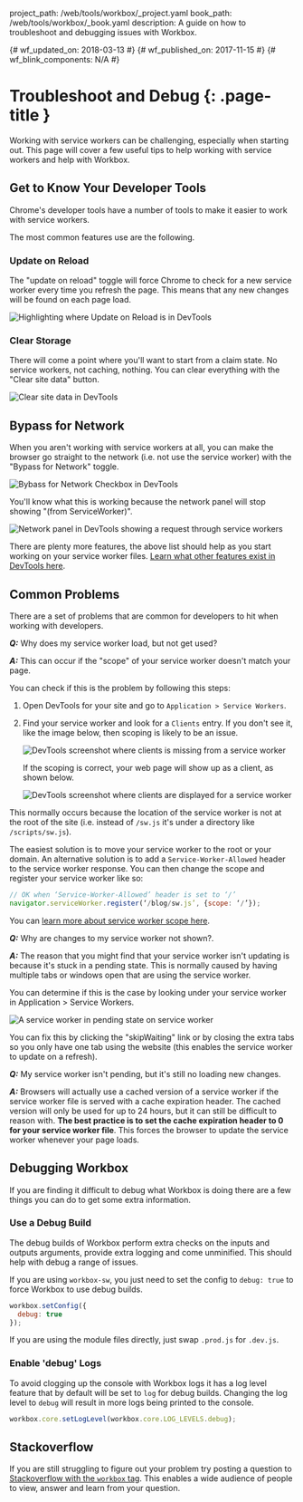 project_path: /web/tools/workbox/_project.yaml book_path: /web/tools/workbox/_book.yaml description: A guide on how to troubleshoot and debugging issues with Workbox.

{# wf_updated_on: 2018-03-13 #} {# wf_published_on: 2017-11-15 #} {# wf_blink_components: N/A #}

# Troubleshoot and Debug {: .page-title }

Working with service workers can be challenging, especially when starting out. This page will cover a few useful tips to help working with service workers and help with Workbox.

## Get to Know Your Developer Tools

Chrome's developer tools have a number of tools to make it easier to work with service workers.

The most common features use are the following.

### Update on Reload

The "update on reload" toggle will force Chrome to check for a new service worker every time you refresh the page. This means that any new changes will be found on each page load.

![Highlighting where Update on Reload is in DevTools](../images/guides/troubleshoot-and-debug/devtools-update-on-reload.png)

### Clear Storage

There will come a point where you'll want to start from a claim state. No service workers, not caching, nothing. You can clear everything with the "Clear site data" button.

![Clear site data in DevTools](../images/guides/troubleshoot-and-debug/devtools-clear-site-data.png)

## Bypass for Network

When you aren't working with service workers at all, you can make the browser go straight to the network (i.e. not use the service worker) with the "Bypass for Network" toggle.

![Bybass for Network Checkbox in DevTools](../images/guides/troubleshoot-and-debug/devtools-bypass-for-network.png)

You'll know what this is working because the network panel will stop showing "(from ServiceWorker)".

![Network panel in DevTools showing a request through service workers](../images/guides/troubleshoot-and-debug/devtools-through-sw-network.png)

There are plenty more features, the above list should help as you start working on your service worker files. [Learn what other features exist in DevTools here](/web/tools/chrome-devtools/progressive-web-apps#service-workers).

## Common Problems

There are a set of problems that are common for developers to hit when working with developers.

***Q:*** Why does my service worker load, but not get used?

***A:*** This can occur if the "scope" of your service worker doesn't match your page.

You can check if this is the problem by following this steps:

1. Open DevTools for your site and go to `Application > Service Workers`.
2. Find your service worker and look for a `Clients` entry. If you don't see it, like the image below, then scoping is likely to be an issue.
    
    ![DevTools screenshot where clients is missing from a service worker](../images/guides/troubleshoot-and-debug/scope-no-clients.png)
    
    If the scoping is correct, your web page will show up as a client, as shown below.
    
    ![DevTools screenshot where clients are displayed for a service worker](../images/guides/troubleshoot-and-debug/scope-with-clients.png)

This normally occurs because the location of the service worker is not at the root of the site (i.e. instead of `/sw.js` it's under a directory like `/scripts/sw.js`).

The easiest solution is to move your service worker to the root or your domain. An alternative solution is to add a `Service-Worker-Allowed` header to the service worker response. You can then change the scope and register your service worker like so:

```javascript
// OK when ‘Service-Worker-Allowed’ header is set to ‘/’
navigator.serviceWorker.register(‘/blog/sw.js’, {scope: ‘/’});
```

You can [learn more about service worker scope here]('/web/fundamentals/primers/service-workers/lifecycle#scope_and_control').

***Q:*** Why are changes to my service worker not shown?.

***A:*** The reason that you might find that your service worker isn't updating is because it's stuck in a pending state. This is normally caused by having multiple tabs or windows open that are using the service worker.

You can determine if this is the case by looking under your service worker in Application > Service Workers.

![A service worker in pending state on service worker](../images/guides/troubleshoot-and-debug/devtools-pending.png)

You can fix this by clicking the "skipWaiting" link or by closing the extra tabs so you only have one tab using the website (this enables the service worker to update on a refresh).

***Q:*** My service worker isn't pending, but it's still no loading new changes.

***A:*** Browsers will actually use a cached version of a service worker if the service worker file is served with a cache expiration header. The cached version will only be used for up to 24 hours, but it can still be difficult to reason with. **The best practice is to set the cache expiration header to 0 for your service worker file**. This forces the browser to update the service worker whenever your page loads.

## Debugging Workbox

If you are finding it difficult to debug what Workbox is doing there are a few things you can do to get some extra information.

### Use a Debug Build

The debug builds of Workbox perform extra checks on the inputs and outputs arguments, provide extra logging and come unminified. This should help with debug a range of issues.

If you are using `workbox-sw`, you just need to set the config to `debug: true` to force Workbox to use debug builds.

```javascript
workbox.setConfig({
  debug: true
});
```

If you are using the module files directly, just swap `.prod.js` for `.dev.js`.

### Enable 'debug' Logs

To avoid clogging up the console with Workbox logs it has a log level feature that by default will be set to `log` for debug builds. Changing the log level to `debug` will result in more logs being printed to the console.

```javascript
workbox.core.setLogLevel(workbox.core.LOG_LEVELS.debug);
```

## Stackoverflow

If you are still struggling to figure out your problem try posting a question to [Stackoverflow with the `workbox` tag](https://stackoverflow.com/questions/ask?tags=workbox). This enables a wide audience of people to view, answer and learn from your question.
